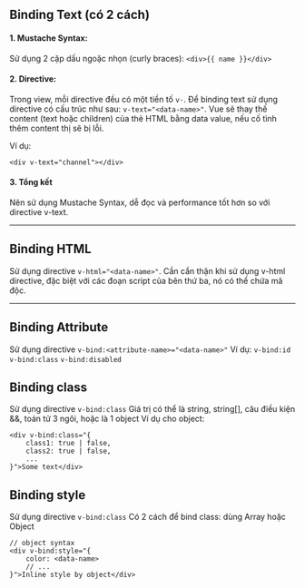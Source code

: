 ## Binding Text (có 2 cách)

#### 1. Mustache Syntax:

Sử dụng 2 cặp dấu ngoặc nhọn (curly braces): `<div>{{ name }}</div>`

#### 2. Directive:

Trong view, mỗi directive đều có một tiền tố `v-`.
Để binding text sử dụng directive có cấu trúc như sau: `v-text="<data-name>"`.
Vue sẽ thay thế content (text hoặc children) của thẻ HTML bằng data value, nếu cố tình thêm content thị sẽ bị lỗi.

Ví dụ:

```
<div v-text="channel"></div>
```

#### 3. Tổng kết

Nên sử dụng Mustache Syntax, dễ đọc và performance tốt hơn so với directive v-text.

---

## Binding HTML

Sử dụng directive `v-html="<data-name>"`.
Cần cẩn thận khi sử dụng v-html directive, đặc biệt với các đoạn script của bên thứ ba, nó có thể chứa mã độc.

---

## Binding Attribute

Sử dụng directive `v-bind:<attribute-name>="<data-name>"`
Ví dụ:
`v-bind:id`
`v-bind:class`
`v-bind:disabled`

## Binding class

Sử dụng directive `v-bind:class`
Giá trị có thể là string, string[], câu điều kiện &&, toán tử 3 ngôi, hoặc là 1 object
Ví dụ cho object:

```
<div v-bind:class="{
    class1: true | false,
    class2: true | false,
    ...
}">Some text</div>
```

## Binding style

Sử dụng directive `v-bind:class`
Có 2 cách để bind class: dùng Array hoặc Object

```
// object syntax
<div v-bind:style="{
    color: <data-name>
    // ...
}">Inline style by object</div>
```
